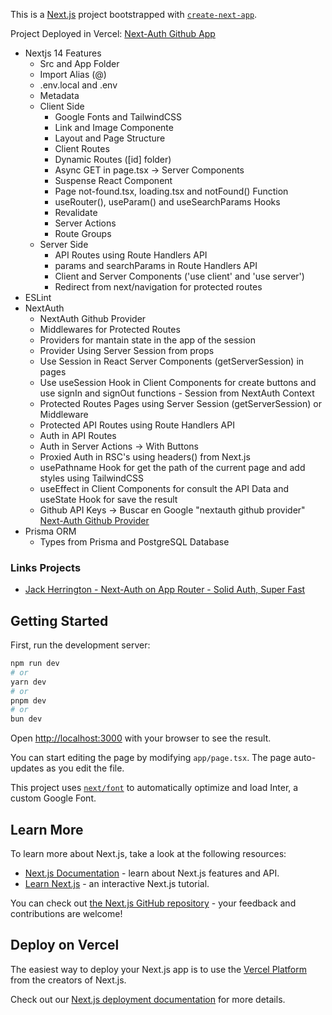 This is a [Next.js](https://nextjs.org/) project bootstrapped with [`create-next-app`](https://github.com/vercel/next.js/tree/canary/packages/create-next-app).

Project Deployed in Vercel: [Next-Auth Github App]()

- Nextjs 14 Features
  - Src and App Folder
  - Import Alias (@)
  - .env.local and .env
  - Metadata
  - Client Side
    - Google Fonts and TailwindCSS
    - Link and Image Componente
    - Layout and Page Structure
    - Client Routes
    - Dynamic Routes ([id] folder)
    - Async GET in page.tsx -> Server Components
    - Suspense React Component
    - Page not-found.tsx, loading.tsx and notFound() Function
    - useRouter(), useParam() and useSearchParams Hooks
    - Revalidate
    - Server Actions
    - Route Groups
  - Server Side
    - API Routes using Route Handlers API
    - params and searchParams in Route Handlers API
    - Client and Server Components ('use client' and 'use server')
    - Redirect from next/navigation for protected routes
- ESLint
- NextAuth
  - NextAuth Github Provider
  - Middlewares for Protected Routes
  - Providers for mantain state in the app of the session
  - Provider Using Server Session from props
  - Use Session in React Server Components (getServerSession) in pages
  - Use useSession Hook in Client Components for create buttons and use signIn and signOut functions - Session from NextAuth Context
  - Protected Routes Pages using Server Session (getServerSession) or Middleware
  - Protected API Routes using Route Handlers API
  - Auth in API Routes
  - Auth in Server Actions -> With Buttons
  - Proxied Auth in RSC's using headers() from Next.js
  - usePathname Hook for get the path of the current page and add styles using TailwindCSS
  - useEffect in Client Components for consult the API Data and useState Hook for save the result
  - Github API Keys -> Buscar en Google "nextauth github provider" [Next-Auth Github Provider](https://next-auth.js.org/providers/github)
- Prisma ORM
  - Types from Prisma and PostgreSQL Database

### Links Projects

- [Jack Herrington - Next-Auth on App Router - Solid Auth, Super Fast](https://www.youtube.com/watch?v=md65iBX5Gxg)

## Getting Started

First, run the development server:

```bash
npm run dev
# or
yarn dev
# or
pnpm dev
# or
bun dev
```

Open [http://localhost:3000](http://localhost:3000) with your browser to see the result.

You can start editing the page by modifying `app/page.tsx`. The page auto-updates as you edit the file.

This project uses [`next/font`](https://nextjs.org/docs/basic-features/font-optimization) to automatically optimize and load Inter, a custom Google Font.

## Learn More

To learn more about Next.js, take a look at the following resources:

- [Next.js Documentation](https://nextjs.org/docs) - learn about Next.js features and API.
- [Learn Next.js](https://nextjs.org/learn) - an interactive Next.js tutorial.

You can check out [the Next.js GitHub repository](https://github.com/vercel/next.js/) - your feedback and contributions are welcome!

## Deploy on Vercel

The easiest way to deploy your Next.js app is to use the [Vercel Platform](https://vercel.com/new?utm_medium=default-template&filter=next.js&utm_source=create-next-app&utm_campaign=create-next-app-readme) from the creators of Next.js.

Check out our [Next.js deployment documentation](https://nextjs.org/docs/deployment) for more details.
